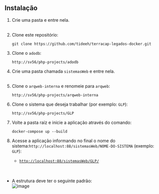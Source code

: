 ## Instalação

1. Crie uma pasta e entre nela.
<br/><br/>

2. Clone este repositório:
   ```git
   git clone https://github.com/tideeh/terracap-legados-docker.git
   ```

3. Clone o `adodb`:
   ```git
   http://sv56/php-projects/adodb
   ```

4. Crie uma pasta chamada `sistemasWeb` e entre nela.
<br/><br/>

5. Clone o `arqweb-interna` e renomeie para `arqweb`:
   ```git
   http://sv56/php-projects/arqweb-interna
   ```

6. Clone o sistema que deseja trabalhar (por exemplo: `GLP`):
   ```git
   http://sv56/php-projects/GLP
   ```

7. Volte a pasta raíz e inicie a aplicação através do comando:
   ```docker
   docker-compose up --build
   ```

8. Acesse a aplicação informando no final o nome do sistema:`http://localhost:88/sistemasWeb/NOME-DO-SISTEMA` (exemplo: `GLP`):
   - [`http://localhost:88/sistemasWeb/GLP/`](http://localhost:88/sistemasWeb/GLP/)
<br/><br/><br/>

* A estrutura deve ter o seguinte padrão:  
![image](https://user-images.githubusercontent.com/33804453/223464964-79e95564-beb0-4c67-a1ab-ef762b98adff.png)
